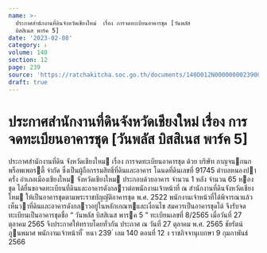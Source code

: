 ```yaml
---
name: >-
  ประกาศสำนักงานที่ดินจังหวัดเชียงใหม่  เรื่อง การจดทะเบียนอาคารชุด [วันพลัส
  บิสสิเนส พาร์ค 5]
date: '2023-02-08'
category: ง
volume: 140
section: 12
page: 239
source: 'https://ratchakitcha.soc.go.th/documents/140D012N0000000023900.pdf'
draft: true
---
```


# ประกาศสำนักงานที่ดินจังหวัดเชียงใหม่  เรื่อง การจดทะเบียนอาคารชุด [วันพลัส บิสสิเนส พาร์ค 5]

ประกาศสํานักงานที่ดิน จังหวัดเชียงใหม เรื่อง การจดทะเบียนอาคารชุด ด้วย บริษัท กาญจนกนก พร็อพเพอรตี้ จํากัด ซึ่งเป็นผู้ถือกรรมสิทธิ์ที่ดินและอาคาร โฉนดที่ดินเลขที่ 91745 ตําบลหนองปาครั่ง อําเภอเมืองเชียงใหม จังหวัดเชียงใหม ประกอบด้วยอาคาร จํานวน 1 หลัง จํานวน 65 หองชุด ได้ยื่นขอจดทะเบียนที่ดินและอาคารดังกลาวต่อพนักงานเจ้าหน้าที่ ณ สํานักงานที่ดินจังหวัดเชียงใหม ให้เป็นอาคารชุดตามพระราชบัญญัติอาคารชุด พ.ศ. 2522 พนักงานเจ้าหน้าที่ได้พิจารณาแล้วเห็นวาที่ดินและอาคารดังกลาวอยู่ในหลักเกณฑและเงื่อนไข สมควรเป็นอาคารชุดได้ จึงรับจดทะเบียนเป็นอาคารชุดชื่อ “ วันพลัส บิสสิเนส พารค 5 ” ทะเบียนเลขที่ 8/2565 เมื่อวันที่ 27 ตุลาคม 2565 จึงประกาศให้ทราบโดยทั่วกัน ประกาศ ณ วันที่ 27 ตุลาคม พ.ศ. 2565 ชัยรัตน์ ภูนพมาศ พนักงานเจ้าหน้าที่ ้ หนา 239 ่ เลม 140 ตอนที่ 12 ง ราชกิจจานุเบกษา 9 กุมภาพันธ์ 2566
